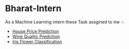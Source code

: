 # Bharat-Intern

As a Machine Learning intern these Task assgined to me -:

* [House Price Prediction](https://github.com/piyush033/Bharat-Intern/blob/main/House_Price_Prediction.ipynb)
* [Wine Quality Prediction](https://github.com/piyush033/Bharat-Intern/blob/main/Wine_Quality_Prediction.ipynb)
* [Iris Flower Classification](https://github.com/piyush033/Bharat-Intern/blob/main/Iris_Flowers_Classification_ML_Project.ipynb)
